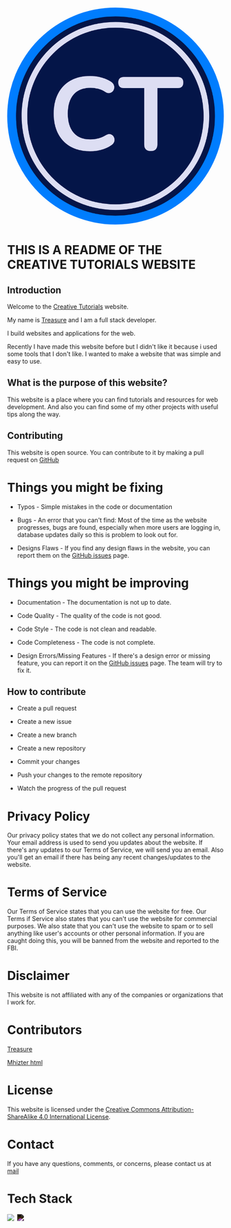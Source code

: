 <img src="public/logo.png" style="border-radius: 50%"></img>

# THIS IS A README OF THE CREATIVE TUTORIALS WEBSITE

## Introduction

Welcome to the [Creative Tutorials](https://creativetutorials.org) website.

My name is [Treasure](https://github.com/creative-tutorials) and I am a full stack developer.

I build websites and applications for the web.

Recently I have made this website before but I didn't like it because i used some tools that I don't like. I wanted to make a website that was simple and easy to use.

## What is the purpose of this website?

This website is a place where you can find tutorials and resources for web development. And also you can find some of my other projects with useful tips along the way.

## Contributing

This website is open source. You can contribute to it by making a pull request on [GitHub](https://github.com/)

# Things you might be fixing

- Typos - Simple mistakes in the code or documentation

- Bugs - An error that you can't find: Most of the time as the website progresses, bugs are found, especially when more users are logging in, database updates daily so this is problem to look out for.

- Designs Flaws - If you find any design flaws in the website, you can report them on the [GitHub issues](https://github.com/creative-tutorials/creativetutorialsapp/issues) page.

# Things you might be improving

- Documentation - The documentation is not up to date.

- Code Quality - The quality of the code is not good.

- Code Style - The code is not clean and readable.

- Code Completeness - The code is not complete.

- Design Errors/Missing Features - If there's a design error or missing feature, you can report it on the [GitHub issues](https://github.com/creative-tutorials/creativetutorialsapp/issues) page. The team will try to fix it.

## How to contribute

- Create a pull request

- Create a new issue

- Create a new branch

- Create a new repository

- Commit your changes

- Push your changes to the remote repository

- Watch the progress of the pull request



# Privacy Policy


Our privacy policy states that we do not collect any personal information.
Your email address is used to send you updates about the website.
If there's any updates to our Terms of Service, we will send you an email.
Also you'll get an email if there has being any recent changes/updates to the website.


# Terms of Service


Our Terms of Service states that you can use the website for free. Our Terms if Service also states that you can't use the website for commercial purposes. We also state that you can't use the website to spam or to sell anything like user's accounts or other personal information. If you are caught doing this, you will be banned from the website and reported to the FBI.


# Disclaimer


This website is not affiliated with any of the companies or organizations that I work for.



# Contributors


[Treasure](https://github.com/creative-tutorials)

[Mhizter html](https://github.com/creative-tutorials)


# License


This website is licensed under the [Creative Commons Attribution-ShareAlike 4.0 International License](https://creativecommons.org/licenses/by-sa/4.0/).


# Contact


If you have any questions, comments, or concerns, please contact us at [mail](mailto:treasureedesemhen500@gmail.com)


# Tech Stack


[<img src="https://www.svgrepo.com/show/303670/firebase-1-logo.svg" width="30" style="margin-right: 3px"></img>](https://console.firebase.google.com/)
[<img src="https://www.svgrepo.com/show/369457/nextjs.svg" width="30" style="filter: invert(1);"></img>](https://nextjs.org/)
